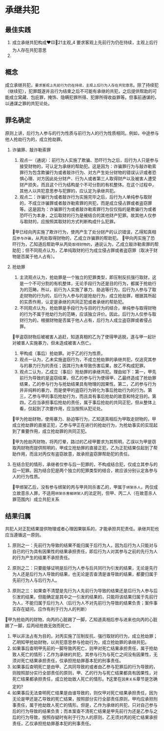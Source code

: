 # 承继共犯


## 最佳实践

1. 成立承继共犯构成❤️🟨🚪21主观_4
    要求客观上先前行为仍在持续，主观上后行为人存在共犯意思
2. 

## 概念

成立承继共犯，`要求客观上先前行为仍在持续，主观上后行为人存在共犯意思`。除了持续犯（继续犯），犯罪既遂并且行为结束之后不可能有承继的共犯，之后提供帮助的可能成立窝藏、包庇罪，掩饰、隐瞒犯罪所得、犯罪所得收益罪等。但事前通谋的，以通谋之罪的共犯论处。

## 罪名确定

原则上讲，后行为人参与的行为性质与前行为人的行为性质相同。例如，中途参与他人抢劫行为的，成立抢劫罪。

1. 诈骗罪、敲诈勒索罪

    1. 观点一（通说）：前行为人实施了欺骗、恐吓行为之后，后行为人只是参与接受财物的，可认定为承继的帮助犯。这是因为：诈骗罪行为与敲诈勒索罪行为包含欺骗行为或者敲诈行为、对方产生处分财物的错误认识或者恐惧心理、对方因此处分财产、行为人或者第三人取得财产以及被害人遭受财产损失，而且这个行为结构是个不可分割的有机整体。在这个过程中，其他人以共犯意思参与犯罪的，应认定为承继共犯。
    2. 观点二：诈骗行为或者敲诈行为实施完毕之后，后行为人单纯参与取财的，不成立诈骗罪或者敲诈勒索罪的共犯，而是成立侵占罪或者盗窃罪等。这是因为：诈骗罪行为或者敲诈勒索罪行为仅仅指的是欺骗行为或者恐吓行为本身，之后取财的行为是被结合的其他财产犯罪。故其他人仅参与取财的，应按照其取财的方式判断构成什么犯罪。

    🍐甲已经向丙实施了欺诈行为，使丙产生了处分财产的认识错误，乙得知真相后`参与诈骗`，从丙处取得财物的，乙成立诈骗罪的帮助犯。
    🍐甲向丙实施了恐吓行为，乙知道后帮助甲从丙处`取得财物的`，通说认为，乙成立敲诈勒索罪的帮助犯；但不同观点认为，乙单纯取财的行为成立侵占罪或者盗窃罪（取决于财物是否属于他人占有）。

2. 抢劫罪
    
    1. 主流观点认为，抢劫罪是一个独立的犯罪类型，即压制反抗强行取财，这是一个不可分割的有机整体，无论手段行为还是目的行为，都属于抢劫行为的范畴。所以，前行为人实施了暴力、胁追等行为，后行为人参与了取走财物的行为的，后行为人参与的是抢劫行为，成立抢劫罪，根据其所起的实质作用，认定是承继的共同正犯或者承继的帮助犯。
    2. 不同观点认为，抢劫罪是手段行为与目的行为的结合，单纯参与取得财物的行为不属于抢劫行为的范畴，应该独立评价。因此，后行为人仅参与取财行为的，根据财物是否属于他人占有，后行为人成立盗窃罪或者侵占罪。


    🍐甲盗窃财物后被被害人追赶，知道真相的乙为了使得甲逃脱，遂与甲一起针对被害人实施暴力，但未造成被害人伤亡。
    1. 甲构成（事后）抢劫罪。对于乙的行为性质，
    2. 观点一认为，乙未实施盗窃行为，不成立抢劫罪的承继共犯，仅追究其参与的暴力行为的责任；因其行为未导致伤害后果，故乙不构成犯罪。
    3. 观点二认为，乙成立（事后）抢劫罪的承继共犯。理由如下：第一，甲先前行为导致的是盗窃结果，但乙的参与行为使得甲、乙最终造成了抢劫罪结果，乙的参与行为与抢劫结果具有物理的因果性。第二，乙的参与行为并非纯粹的暴力，而是使甲的盗窃行为转化为事后抢劫行为的行为。第三，乙参与甲的事后抢劫行为，而且具有事后抢劫的故意和特定目的。第四，乙应当承担事后抢劫的责任，属于事后抢劫的共同正犯，但从整体上看，仅起到了次要作用，应当按照从犯论处。
    
    🍐甲为抢劫财物，使用暴力、胁迫等行为，乙知道真相后为甲取走财物的，甲成立抢劫罪的直接正犯，乙参与甲正在进行的抢劫行为，为抢劫事实的实现起到了重要作用，成立抢劫罪的共同正犯。

    🍐甲为抢劫丙财物，将丙打晕，路过的乙经甲要求为其照明，乙误以为甲是窃取丙财物而提供照明的，甲成立抢劫罪的直接正犯，乙为正犯结果仅起到了帮助作用，而且对丙仅有盗窃故意，故承担盗窃罪帮助犯的责任。

3. 在结合犯的情形，承继者仅参与后一犯罪的，不构成结合犯，仅成立其参与的后一犯罪。因为结合犯是两个独立的犯罪类型的结合，故应该分别认定各参与人的行为性质。

    🍐甲绑架乙后，没有参与绑架的丙与甲共同杀害乙的，甲属于`绑架杀人`，丙仅成立故意杀人罪，不适用`绑架杀害被绑架人`的法定刑，但甲、丙二人（在故意杀人罪范围内）成立共犯关系

## 结果归属

共犯人对正犯结果提供物理或者心理因果联系的，才能承担共犯责任。承继共犯也应当遵循这一原则。

1. 原则之一：先前行为导致的结果不能归属于后行为人，因为后行为人只能对与自已的行为具有因果性的结果承担责任，即后行为人对其参与之前的先行为人的行为产生的结果不承担责任。

2. 原则之二：只要能够证明是后行为人参与后共同行为引发的结果，无论是先行为人还是后行为人导致的结果，也无论是否查清是谁导致的结果，都要归属于先前行为人与后行为人。

3. 原则之三：如果查不清楚是先行为人先前行为导致的结果还是后行为人参与后引发的结果，但能确定是其中之一引发的结果的，只能将该结果归属于先前行为人，不能归属于后行为人（后行为人不对先前行为导致的结果负责；案件事实存在疑问，应作有利于行为人的判断）

🍐甲为抢劫丙的财物，向丙的心脏踢了一脚，乙知道真相后参与进来也向丙的心脏踢了一脚，后丙经抢救无效而死亡。

1. 甲以非法占有为目的，对丙实施了压制反抗、强行取财的行为，成立抢劫罪；乙明知甲抢劫财物，以共犯意思参与抢劫行为，成立抢劫罪的承继共犯。
2. 如果事后查明甲先前的一脚导致丙死亡，则甲对死亡结果承担责任，属于抢劫致人死亡的情形；乙作为承继的共犯，其参与行为与死亡之间没有因果性，无须对死亡结果承担责任，仅承担抢劫罪基本犯的刑事责任。
3. 如果事后查明死亡是由甲、乙共同导致的或者由乙参与犯罪后的行为导致的，则按照部分实行全部责任的原则，甲、乙的行为与死亡结果都具有因果性，对死亡结果都承担责任，成立抢劫致人死亡的情形。❓这里在`因果关系`章节是怎确定的?
4. 如果事后无法查明死亡结果是由谁导致的，则仅甲对死亡结果承担责任，因为无论是甲还是乙导致的死亡结果，按照部分实行全部责任原则，甲均应承担刑事责任，属于抢劫致人死亡的情形。但是，乙作为承继的共犯，只对自己参与后的行为导致的结果负责；而本案查不清死亡结果是甲先前行为还是乙参与之后的行为导致，按照存疑时有利于行为人的原则，乙无须对丙的死亡结果承担责任，乙仅承担抢劫罪基本犯的刑事责任。